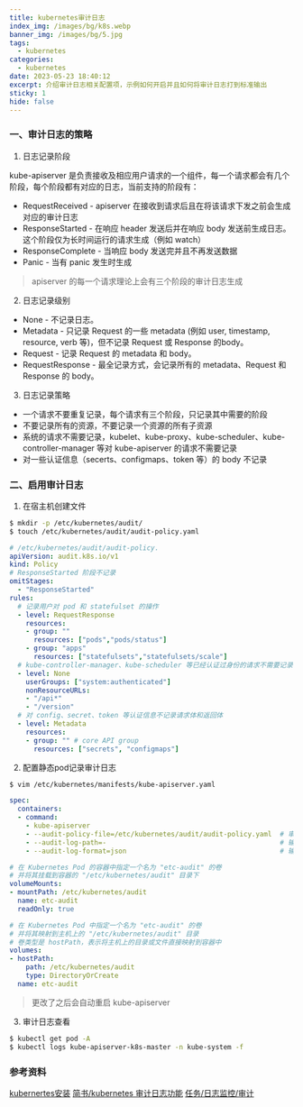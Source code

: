 ```yaml
---
title: kubernetes审计日志
index_img: /images/bg/k8s.webp
banner_img: /images/bg/5.jpg
tags:
  - kubernetes
categories:
  - kubernetes
date: 2023-05-23 18:40:12
excerpt: 介绍审计日志相关配置项，示例如何开启并且如何将审计日志打到标准输出
sticky: 1
hide: false
---
```


### 一、审计日志的策略

1. 日志记录阶段

kube-apiserver 是负责接收及相应用户请求的一个组件，每一个请求都会有几个阶段，每个阶段都有对应的日志，当前支持的阶段有：
- RequestReceived - apiserver 在接收到请求后且在将该请求下发之前会生成对应的审计日志
- ResponseStarted - 在响应 header 发送后并在响应 body 发送前生成日志。这个阶段仅为长时间运行的请求生成（例如 watch）
- ResponseComplete - 当响应 body 发送完并且不再发送数据
- Panic - 当有 panic 发生时生成

>  apiserver 的每一个请求理论上会有三个阶段的审计日志生成

2. 日志记录级别

- None - 不记录日志。
- Metadata - 只记录 Request 的一些 metadata (例如 user, timestamp, resource, verb 等)，但不记录 Request 或 Response 的body。
- Request - 记录 Request 的 metadata 和 body。
- RequestResponse - 最全记录方式，会记录所有的 metadata、Request 和 Response 的 body。

3. 日志记录策略

- 一个请求不要重复记录，每个请求有三个阶段，只记录其中需要的阶段
- 不要记录所有的资源，不要记录一个资源的所有子资源
- 系统的请求不需要记录，kubelet、kube-proxy、kube-scheduler、kube-controller-manager 等对 kube-apiserver 的请求不需要记录
- 对一些认证信息（secerts、configmaps、token 等）的 body 不记录

### 二、启用审计日志

1. 在宿主机创建文件

``` bash
$ mkdir -p /etc/kubernetes/audit/
$ touch /etc/kubernetes/audit/audit-policy.yaml
```

``` yml
# /etc/kubernetes/audit/audit-policy.
apiVersion: audit.k8s.io/v1
kind: Policy
# ResponseStarted 阶段不记录
omitStages:
  - "ResponseStarted"
rules:
  # 记录用户对 pod 和 statefulset 的操作
  - level: RequestResponse
    resources:
    - group: ""
      resources: ["pods","pods/status"]
    - group: "apps"
      resources: ["statefulsets","statefulsets/scale"]
  # kube-controller-manager、kube-scheduler 等已经认证过身份的请求不需要记录
  - level: None
    userGroups: ["system:authenticated"]
    nonResourceURLs:
    - "/api*"
    - "/version"
  # 对 config、secret、token 等认证信息不记录请求体和返回体
  - level: Metadata
    resources:
    - group: "" # core API group
      resources: ["secrets", "configmaps"]
```

2. 配置静态pod记录审计日志

``` bash
$ vim /etc/kubernetes/manifests/kube-apiserver.yaml
```

``` yml
spec:
  containers:
  - command:
    - kube-apiserver
    - --audit-policy-file=/etc/kubernetes/audit/audit-policy.yaml  # 审计日志配置
    - --audit-log-path=-                                           # 输出到标准输出
    - --audit-log-format=json                                      # 输出格式json
```

``` yml
# 在 Kubernetes Pod 的容器中指定一个名为 "etc-audit" 的卷
# 并将其挂载到容器的 "/etc/kubernetes/audit" 目录下
volumeMounts:
- mountPath: /etc/kubernetes/audit
  name: etc-audit
  readOnly: true
```

``` yml
# 在 Kubernetes Pod 中指定一个名为 "etc-audit" 的卷
# 并将其映射到主机上的 "/etc/kubernetes/audit" 目录
# 卷类型是 hostPath，表示将主机上的目录或文件直接映射到容器中
volumes:
- hostPath:
    path: /etc/kubernetes/audit
    type: DirectoryOrCreate
  name: etc-audit
```

> 更改了之后会自动重启 kube-apiserver

3. 审计日志查看

``` bash
$ kubectl get pod -A
$ kubectl logs kube-apiserver-k8s-master -n kube-system -f
```

### 参考资料

[kubernertes安装](https://weiqiangxu.github.io/2023/04/18/%E8%AF%AD%E9%9B%80k8s%E5%9F%BA%E7%A1%80%E5%85%A5%E9%97%A8/%E5%A6%82%E4%BD%95%E5%AE%89%E8%A3%85kubernetes/)
[简书/kubernetes 审计日志功能](https://www.jianshu.com/p/8117bc2fb966)
[任务/日志监控/审计](https://kubernetes.io/zh-cn/docs/tasks/debug/debug-cluster/audit/)